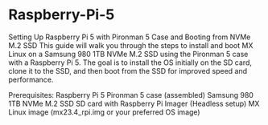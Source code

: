 # Raspberry-Pi-5
Setting Up Raspberry Pi 5 with Pironman 5 Case and Booting from NVMe M.2 SSD
This guide will walk you through the steps to install and boot MX Linux on a Samsung 980 1TB NVMe M.2 SSD using the Pironman 5 case with a Raspberry Pi 5. The goal is to install the OS initially on the SD card, clone it to the SSD, and then boot from the SSD for improved speed and performance.

Prerequisites:
Raspberry Pi 5
Pironman 5 case (assembled)
Samsung 980 1TB NVMe M.2 SSD
SD card with Raspberry Pi Imager (Headless setup)
MX Linux image (mx23.4_rpi.img or your preferred OS image)
